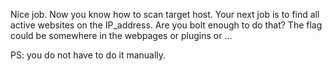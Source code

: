 Nice job. Now you know how to scan target host. Your next job is to find all active websites
on the IP_address. Are you bolt enough to do that?
The flag could be somewhere in the webpages or plugins or ...

PS: you do not have to do it manually.